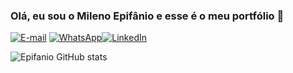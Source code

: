 ### Olá, eu sou o Mileno Epifânio e esse é o meu portfólio 👋

[![E-mail](https://img.shields.io/badge/Gmail-D14836?style=for-the-badge&logo=gmail&logoColor=white)](mileno.alexandre86@gmail.com)
[![WhatsApp](https://img.shields.io/badge/WhatsApp-25D366?style=for-the-badge&logo=whatsapp&logoColor=white)](https://api.whatsapp.com/send?phone=5584987650731)[![LinkedIn](https://img.shields.io/badge/LinkedIn-0077B5?style=for-the-badge&logo=linkedin&logoColor=white)](https://www.linkedin.com/in/milenoalexandre/)

![Epifanio GitHub stats](https://github-readme-stats.vercel.app/api?username=milenoepifanio&show_icons=true&theme=dark)

<!--
**milenoepifanio/milenoepifanio** is a ✨ _special_ ✨ repository because its `README.md` (this file) appears on your GitHub profile.

Here are some ideas to get you started:

- 🔭 I’m currently working on ...
- 🌱 I’m currently learning ...
- 👯 I’m looking to collaborate on ...
- 🤔 I’m looking for help with ...
- 💬 Ask me about ...
- 📫 How to reach me: ...
- 😄 Pronouns: ...
- ⚡ Fun fact: ...
-->
